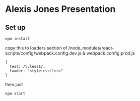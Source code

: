# Alexis Jones Presentation #

 ## Set up ##
 ```
 npm install

 ```

 copy this to loaders section of /node_modules/react-scripts/config/webpack.config.dev.js & webpack.config.prod.js

 ```
 {
   test: /\.less$/,
   loader: "style!css!less"
 }
```

then just
```
npm start
```
